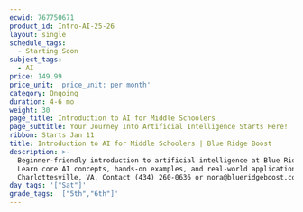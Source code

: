 ```yaml
---
ecwid: 767750671
product_id: Intro-AI-25-26
layout: single
schedule_tags:
  - Starting Soon
subject_tags:
  - AI
price: 149.99
price_unit: 'price_unit: per month'
category: Ongoing
duration: 4-6 mo
weight: 30
page_title: Introduction to AI for Middle Schoolers
page_subtitle: Your Journey Into Artificial Intelligence Starts Here!
ribbon: Starts Jan 11
title: Introduction to AI for Middle Schoolers | Blue Ridge Boost
description: >-
  Beginner-friendly introduction to artificial intelligence at Blue Ridge Boost.
  Learn core AI concepts, hands-on examples, and real-world applications.
  Charlottesville, VA. Contact (434) 260-0636 or nora@blueridgeboost.com .
day_tags: '["Sat"]'
grade_tags: '["5th","6th"]'
---
```


